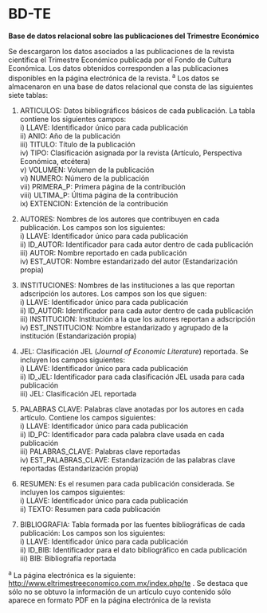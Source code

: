 # BD-TE
**Base de datos relacional sobre las publicaciones del Trimestre Económico**

Se descargaron los datos asociados a las publicaciones de la revista científica el Trimestre Económico publicada por el Fondo de Cultura Económica. Los datos obtenidos corresponden a las publicaciones disponibles en la página electrónica de la revista. <sup>a</sup> Los datos se almacenaron en una base de datos relacional que consta de las siguientes siete tablas:

1) ARTICULOS: Datos bibliográficos básicos de cada publicación. La tabla contiene los siguientes campos:\
i) LLAVE: Identificador único para cada publicación\
ii) ANIO: Año de la publicación\
iii) TITULO: Título de la publicación\
iv) TIPO: Clasificación asignada por la revista (Artículo, Perspectiva Económica, etcétera)\
v) VOLUMEN: Volumen de la publicación\
vi) NUMERO: Número de la publicación\
vii) PRIMERA_P: Primera página de la contribución\
viii) ULTIMA_P: Última página de la contribución\
ix) EXTENCION: Extención de la contribución

2) AUTORES: Nombres de los autores que contribuyen en cada publicación. Los campos son los siguientes:\
i) LLAVE: Identificador único para cada publicación\
ii) ID_AUTOR: Identificador para cada autor dentro de cada publicación\
iii) AUTOR: Nombre reportado en cada publicación\
iv) EST_AUTOR: Nombre estandarizado del autor (Estandarización propia)

3) INSTITUCIONES: Nombres de las instituciones a las que reportan adscripción los autores. Los campos son los que siguen:\
i) LLAVE: Identificador único para cada publicación\
ii) ID_AUTOR: Identificador para cada autor dentro de cada publicación\
iii) INSTITUCION: Institución a la que los autores reportan a adscripción\
iv) EST_INSTITUCION: Nombre estandarizado y agrupado de la institución (Estandarización propia)

4) JEL: Clasificación JEL (*Journal of Economic Literature*) reportada. Se incluyen los campos siguientes:\
i) LLAVE: Identificador único para cada publicación\
ii) ID_JEL: Identificador para cada clasificación JEL usada para cada publicación\
iii) JEL: Clasificación JEL reportada

5) PALABRAS CLAVE: Palabras clave anotadas por los autores en cada artículo. Contiene los campos siguientes:\
i) LLAVE: Identificador único para cada publicación\
ii) ID_PC: Identificador para cada palabra clave usada en cada publicación\
iii) PALABRAS_CLAVE: Palabras clave reportadas\
iv) EST_PALABRAS_CLAVE: Estandarización de las palabras clave reportadas (Estandarización propia)

6) RESUMEN: Es el resumen para cada publicación considerada. Se incluyen los campos siguientes:\
i) LLAVE: Identificador único para cada publicación\
ii) TEXTO: Resumen para cada publicación

7) BIBLIOGRAFIA: Tabla formada por las fuentes bibliográficas de cada publicación: Los campos son los siguientes:\
i) LLAVE: Identificador único para cada publicación\
ii) ID_BIB: Identificador para el dato bibliográfico en cada publicación\
iii) BIB: Bibliografía reportada




<sup>a</sup> La página electrónica es la siguiente: http://www.eltrimestreeconomico.com.mx/index.php/te . Se destaca que sólo no se obtuvo la información de un artículo cuyo contenido sólo aparece en formato PDF en la página electrónica de la revista
